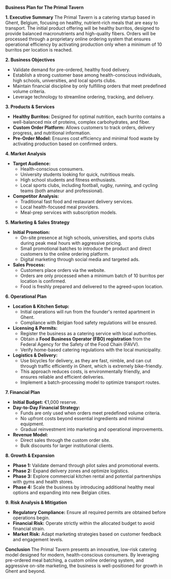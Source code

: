 **Business Plan for The Primal Tavern**

**1. Executive Summary**
The Primal Tavern is a catering startup based in Ghent, Belgium, focusing on healthy, nutrient-rich meals that are easy to transport. The initial product offering will be healthy burritos, designed to provide balanced macronutrients and high-quality fibers. Orders will be processed through a proprietary online ordering system that ensures operational efficiency by activating production only when a minimum of 10 burritos per location is reached.

**2. Business Objectives**

- Validate demand for pre-ordered, healthy food delivery.
- Establish a strong customer base among health-conscious individuals, high schools, universities, and local sports clubs.
- Maintain financial discipline by only fulfilling orders that meet predefined volume criteria.
- Leverage technology to streamline ordering, tracking, and delivery.

**3. Products & Services**

- **Healthy Burritos:** Designed for optimal nutrition, each burrito contains a well-balanced mix of proteins, complex carbohydrates, and fiber.
- **Custom Order Platform:** Allows customers to track orders, delivery progress, and nutritional information.
- **Pre-Order Model:** Ensures cost efficiency and minimal food waste by activating production based on confirmed orders.

**4. Market Analysis**

- **Target Audience:**
  - Health-conscious consumers.
  - University students looking for quick, nutritious meals.
  - High school students and fitness enthusiasts.
  - Local sports clubs, including football, rugby, running, and cycling teams (both amateur and professional).
- **Competitor Analysis:**
  - Traditional fast food and restaurant delivery services.
  - Local health-focused meal providers.
  - Meal-prep services with subscription models.

**5. Marketing & Sales Strategy**

- **Initial Promotion:**
  - On-site presence at high schools, universities, and sports clubs during peak meal hours with aggressive pricing.
  - Small promotional batches to introduce the product and direct customers to the online ordering platform.
  - Digital marketing through social media and targeted ads.
- **Sales Process:**
  - Customers place orders via the website.
  - Orders are only processed when a minimum batch of 10 burritos per location is confirmed.
  - Food is freshly prepared and delivered to the agreed-upon location.

**6. Operational Plan**

- **Location & Kitchen Setup:**
  - Initial operations will run from the founder's rented apartment in Ghent.
  - Compliance with Belgian food safety regulations will be ensured.
- **Licensing & Permits:**
  - Register the business as a catering service with local authorities.
  - Obtain a **Food Business Operator (FBO) registration** from the Federal Agency for the Safety of the Food Chain (FAVV).
  - Verify home-based catering regulations with the local municipality.
- **Logistics & Delivery:**
  - Use bicycles for delivery, as they are fast, nimble, and can cut through traffic efficiently in Ghent, which is extremely bike-friendly.
  - This approach reduces costs, is environmentally friendly, and ensures reliable and efficient deliveries.
  - Implement a batch-processing model to optimize transport routes.

**7. Financial Plan**

- **Initial Budget:** €1,000 reserve.
- **Day-to-Day Financial Strategy:**
  - Funds are only used when orders meet predefined volume criteria.
  - No upfront costs beyond essential ingredients and minimal equipment.
  - Gradual reinvestment into marketing and operational improvements.
- **Revenue Model:**
  - Direct sales through the custom order site.
  - Bulk discounts for larger institutional clients.

**8. Growth & Expansion**

- **Phase 1:** Validate demand through pilot sales and promotional events.
- **Phase 2:** Expand delivery zones and optimize logistics.
- **Phase 3:** Explore commercial kitchen rental and potential partnerships with gyms and health stores.
- **Phase 4:** Scale the business by introducing additional healthy meal options and expanding into new Belgian cities.

**9. Risk Analysis & Mitigation**

- **Regulatory Compliance:** Ensure all required permits are obtained before operations begin.
- **Financial Risk:** Operate strictly within the allocated budget to avoid financial strain.
- **Market Risk:** Adapt marketing strategies based on customer feedback and engagement levels.

**Conclusion**
The Primal Tavern presents an innovative, low-risk catering model designed for modern, health-conscious consumers. By leveraging pre-ordered meal batching, a custom online ordering system, and aggressive on-site marketing, the business is well-positioned for growth in Ghent and beyond.

